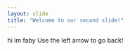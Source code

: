 ```yaml
---
layout: slide
title: "Welcome to our second slide!"
---
```

hi im faby
Use the left arrow to go back!

